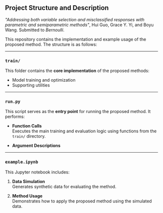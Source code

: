 ## Project Structure and Description

*"Addressing both variable selection and misclassified responses with parametric and semiparametric methods"*, Hui Guo, Grace Y. Yi, and Boyu Wang. Submitted to *Bernoulli*.

This repository contains the implementation and example usage of the proposed method. The structure is as follows:

---

### `train/`

This folder contains the **core implementation** of the proposed methods:

- Model training and optimization
- Supporting utilities 


---

### `run.py`

This script serves as the **entry point** for running the proposed method. It performs:

- **Function Calls**  
  Executes the main training and evaluation logic using functions from the `train/` directory.

- **Argument Descriptions**

---

### `example.ipynb`

This Jupyter notebook includes:

1. **Data Simulation**  
   Generates synthetic data for evaluating the method.

2. **Method Usage**  
   Demonstrates how to apply the proposed method using the simulated data.  


